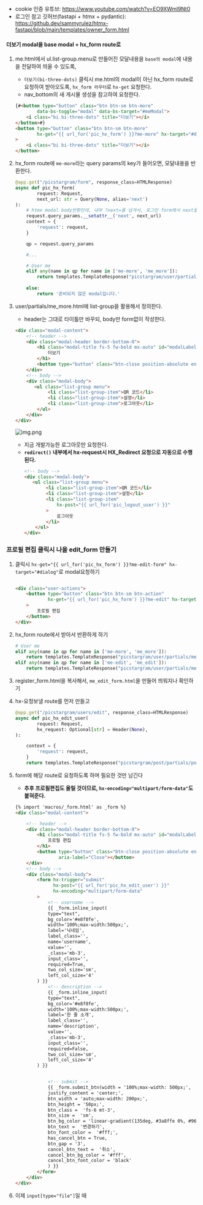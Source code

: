 - cookie 인증 유튜브: https://www.youtube.com/watch?v=EO9XWml9Nt0
- 로그인 참고 깃허브(fastapi + htmx + pydantic): https://github.dev/sammyrulez/htmx-fastapi/blob/main/templates/owner_form.html

#### 더보기 modal을 base modal + hx_form route로

1. me.html에서 ul.list-group.menu로 만들어진 모달내용을 `base의 modal`에 내용을 전달하여 띄울 수 있도록, 
   - `더보기(bi-three-dots)` 클릭시 me.html의 modal이 아닌 hx_form route로 요청하여 받아오도록, `hx_form 라우터`로 `hx-get` 요청한다.
   - nav_bottom의 새 게시물 생성을 참고하여 요청한다.
    ```html
    {#<button type="button" class="btn btn-sm btn-more"
            data-bs-toggle="modal" data-bs-target="#meModal">
        <i class="bi bi-three-dots" title="더보기"></i>
    </button>#}
    <button type="button" class="btn btn-sm btn-more"
            hx-get="{{ url_for('pic_hx_form') }}?me-more" hx-target="#dialog"
    >
        <i class="bi bi-three-dots" title="더보기"></i>
    </button>
    ```
   
2. hx_form route에 `me-more`라는 query params의 key가 들어오면, 모달내용을 반환한다.
    ```python
    @app.get("/picstargram/form", response_class=HTMLResponse)
    async def pic_hx_form(
            request: Request,
            next_url: str = Query(None, alias='next')
    ):
        # htmx modal body반환인데, 내부 ?next=를 넘겨서, 로그인 form에서 next를 추출할 수 있게 한다
        request.query_params.__setattr__('next', next_url)
        context = {
            'request': request,
        }
    
        qp = request.query_params
   
        #...
   
        # User me
        elif any(name in qp for name in ['me-more', 'me_more']):
            return templates.TemplateResponse("picstargram/user/partials/me_more.html", context)
        
        else:
            return '준비되지 않은 modal입니다.'
    
    ```
   

3. user/partials/me_more.html에 list-group을 활용해서 정의한다.
    - header는 그대로 타이틀만 바꾸되, body만 form없이 작성한다.
    ```html
    <div class="modal-content">
        <!-- header -->
        <div class="modal-header border-bottom-0">
            <h1 class="modal-title fs-5 fw-bold mx-auto" id="modalLabel">
                더보기
            </h1>
            <button type="button" class="btn-close position-absolute end-0 me-2" data-bs-dismiss="modal" aria-label="Close"></button>
        </div>
        <!-- body -->
        <div class="modal-body">
           <ul class="list-group menu">
                <li class="list-group-item">QR 코드</li>
                <li class="list-group-item">설정</li>
                <li class="list-group-item">로그아웃</li>
            </ul>
        </div>
    </div>
    
    ```
   
    ![img.png](../images/116.png)
    - 지금 개발가능한 로그아웃만 요청한다.
    - **`redirect()` 내부에서 hx-request시 HX_Redirect 요청으로 자동으로 수행된다.**
        ```html
        <!-- body -->
        <div class="modal-body">
           <ul class="list-group menu">
                <li class="list-group-item">QR 코드</li>
                <li class="list-group-item">설정</li>
                <li class="list-group-item"
                    hx-post="{{ url_for('pic_logout_user') }}"
                >
                    로그아웃
                </li>
            </ul>
        </div>
        ```
      


### 프로필 편집 클릭시 나올 edit_form 만들기
1. 클릭시 `hx-get="{{ url_for('pic_hx_form') }}?me-edit-form" hx-target="#dialog"`로 modal요청하기
    ```html
    
    <div class="user-actions">
        <button type="button" class="btn btn-sm btn-action"
                hx-get="{{ url_for('pic_hx_form') }}?me-edit" hx-target="#dialog"
        >
            프로필 편집
        </button>
    </div>
    ```
   
2. hx_form route에서 받아서 반환하게 하기
    ```python
    # User me
    elif any(name in qp for name in ['me-more', 'me_more']):
        return templates.TemplateResponse("picstargram/user/partials/me_more.html", context)
    elif any(name in qp for name in ['me-edit', 'me_edit']):
        return templates.TemplateResponse("picstargram/user/partials/me_edit_form.html", context)
    ```
   

3. register_form.html을 복사해서, `me_edit_form.html`을 만들어 띄워지나 확인하기


4. hx-요청보낼 route를 먼저 만들고
    ```python
    @app.get("/picstargram/users/edit", response_class=HTMLResponse)
    async def pic_hx_edit_user(
            request: Request,
            hx_request: Optional[str] = Header(None),
    ):
    
        context = {
            'request': request,
        }
        return templates.TemplateResponse("picstargram/post/partials/posts.html", context)
    
    ```
   
5. form에 해당 route로 요청하도록 하며 필요한 것만 남긴다
    - **추후 프로필편집도 올릴 것이므로, `hx-encoding="multipart/form-data"`도 붙혀준다.**
    ```html
    {% import 'macros/_form.html' as _form %}
    <div class="modal-content">
    
        <!-- header -->
        <div class="modal-header border-bottom-0">
            <h1 class="modal-title fs-5 fw-bold mx-auto" id="modalLabel">
                프로필 편집
            </h1>
            <button type="button" class="btn-close position-absolute end-0 me-2" data-bs-dismiss="modal"
                    aria-label="Close"></button>
        </div>
        <!-- body -->
        <div class="modal-body">
            <form hx-trigger="submit"
                  hx-post="{{ url_for('pic_hx_edit_user') }}"
                  hx-encoding="multipart/form-data"
            >
                <!-- username -->
                {{ _form.inline_input(
                type="text",
                bg_color='#e8f0fe',
                width='100%;max-width:500px;',
                label='닉네임',
                label_class='',
                name='username',
                value='',
                _class='mb-3',
                input_class='',
                required=True,
                two_col_size='sm',
                left_col_size='4'
            ) }}
                <!-- description -->
                {{ _form.inline_input(
                type="text",
                bg_color='#e8f0fe',
                width='100%;max-width:500px;',
                label='한 줄 소개',
                label_class='',
                name='description',
                value='',
                _class='mb-3',
                input_class='',
                required=False,
                two_col_size='sm',
                left_col_size='4'
            ) }}
    
    
                <!-- submit -->
                {{ _form.submit_btn(width = '100%;max-width: 500px;',
                justify_content = 'center;',
                btn_width = 'auto;max-width: 200px;',
                btn_height = '50px;',
                btn_class =  'fs-6 mt-3',
                btn_size =  'sm',
                btn_bg_color = 'linear-gradient(135deg, #3a8ffe 0%, #9658fe 100%);',
                btn_text =  '변경하기',
                btn_font_color =  '#fff;',
                has_cancel_btn = True,
                btn_gap = '3',
                cancel_btn_text =  '취소',
                cancel_btn_bg_color = '#fff',
                cancel_btn_font_color = 'black'
                ) }}
            </form>
        </div>
    </div>
    
    ```
   

6. 이제 `input[type="file"]`일 때